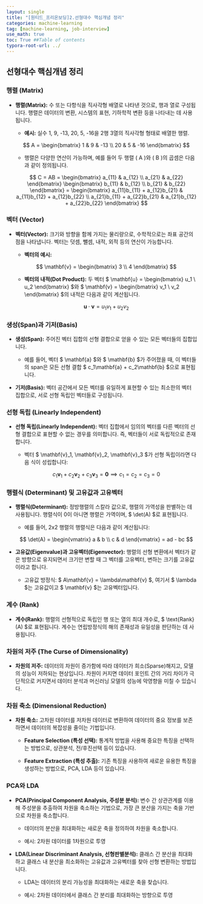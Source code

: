 ```yaml
---
layout: single
title: "[원티드_프리온보딩]2.선형대수 핵심개념 정리"
categories: machine-learning
tag: [machine-learning, job-interview]
use_math: true
toc: True ##Table of contents
typora-root-url: ../ 
---
```




## 선형대수 핵심개념 정리

### 행렬 (Matrix)

- **행렬(Matrix):** 수 또는 다항식을 직사각형 배열로 나타낸 것으로, 행과 열로 구성됩니다. 행렬은 데이터의 변환, 시스템의 표현, 기하학적 변환 등을 나타내는 데 사용됩니다.

  - **예시:** 실수 1, 9, -13, 20, 5, -16을 2행 3열의 직사각형 형태로 배열한 행렬.

  $$
  A = \begin{bmatrix}
  1 & 9 & -13 \\
  20 & 5 & -16
  \end{bmatrix}
  $$

  
  
  - 행렬은 다양한 연산이 가능하며, 예를 들어 두 행렬 \( A \)와 \( B \)의 곱셈은 다음과 같이 정의됩니다.
  
  $$
  C = AB = \begin{bmatrix} 
  a_{11} & a_{12} \\ 
  a_{21} & a_{22} 
  \end{bmatrix} 
  \begin{bmatrix} 
  b_{11} & b_{12} \\ 
  b_{21} & b_{22} 
  \end{bmatrix} 
  = \begin{bmatrix} 
  a_{11}b_{11} + a_{12}b_{21} & a_{11}b_{12} + a_{12}b_{22} \\ 
  a_{21}b_{11} + a_{22}b_{21} & a_{21}b_{12} + a_{22}b_{22} 
  \end{bmatrix}
  $$
  
  

### 벡터 (Vector)

- **벡터(Vector):** 크기와 방향을 함께 가지는 물리량으로, 수학적으로는 좌표 공간의 점을 나타냅니다. 벡터는 덧셈, 뺄셈, 내적, 외적 등의 연산이 가능합니다.

  - **벡터의 예시:**

  $$
  \mathbf{v} = \begin{bmatrix} 3 \\ 4 \end{bmatrix}
  $$

  
  
  - **벡터의 내적(Dot Product):** 두 벡터 $ \mathbf{u} = \begin{bmatrix} u_1 \\ u_2 \end{bmatrix} $와 $ \mathbf{v} = \begin{bmatrix} v_1 \\ v_2 \end{bmatrix} $의 내적은 다음과 같이 계산됩니다.
  
  $$
  \mathbf{u} \cdot \mathbf{v} = u_1v_1 + u_2v_2
  $$
  
  

### 생성(Span)과 기저(Basis)

- **생성(Span):** 주어진 벡터 집합의 선형 결합으로 얻을 수 있는 모든 벡터들의 집합입니다.

  - 예를 들어, 벡터 $ \mathbf{a} $와 $ \mathbf{b} $가 주어졌을 때, 이 벡터들의 span은 모든 선형 결합 $ c_1\mathbf{a} + c_2\mathbf{b} $으로 표현됩니다.

- **기저(Basis):** 벡터 공간에서 모든 벡터를 유일하게 표현할 수 있는 최소한의 벡터 집합으로, 서로 선형 독립인 벡터들로 구성됩니다.

### 선형 독립 (Linearly Independent)

- **선형 독립(Linearly Independent):** 벡터 집합에서 임의의 벡터를 다른 벡터의 선형 결합으로 표현할 수 없는 경우를 의미합니다. 즉, 벡터들이 서로 독립적으로 존재합니다.

  - 벡터 $ \mathbf{v}_1, \mathbf{v}_2, \mathbf{v}_3 $가 선형 독립이라면 다음 식이 성립합니다:

  $$
  c_1\mathbf{v}_1 + c_2\mathbf{v}_2 + c_3\mathbf{v}_3 = \mathbf{0} \implies c_1 = c_2 = c_3 = 0
  $$

  

### 행렬식 (Determinant) 및 고유값과 고유벡터

- **행렬식(Determinant):** 정방행렬의 스칼라 값으로, 행렬의 가역성을 판별하는 데 사용됩니다. 행렬식이 0이 아니면 행렬은 가역이며, $ \det(A) $로 표현됩니다.

  - 예를 들어, 2x2 행렬의 행렬식은 다음과 같이 계산됩니다:

  $$
  \det(A) = \begin{vmatrix} a & b \\ c & d \end{vmatrix} = ad - bc
  $$

  

- **고유값(Eigenvalue)과 고유벡터(Eigenvector):** 행렬의 선형 변환에서 벡터가 같은 방향으로 유지되면서 크기만 변할 때 그 벡터를 고유벡터, 변하는 크기를 고유값이라고 합니다.

  - 고유값 방정식: $ A\mathbf{v} = \lambda\mathbf{v} $, 여기서 $ \lambda $는 고유값이고 $ \mathbf{v} $는 고유벡터입니다.

### 계수 (Rank)

- **계수(Rank):** 행렬의 선형적으로 독립인 행 또는 열의 최대 개수로, $ \text{Rank}(A) $로 표현됩니다. 계수는 연립방정식의 해의 존재성과 유일성을 판단하는 데 사용됩니다.

### 차원의 저주 (The Curse of Dimensionality)

- **차원의 저주:** 데이터의 차원이 증가함에 따라 데이터가 희소(Sparse)해지고, 모델의 성능이 저하되는 현상입니다. 차원이 커지면 데이터 포인트 간의 거리 차이가 극단적으로 커지면서 데이터 분석과 머신러닝 모델의 성능에 악영향을 미칠 수 있습니다.

### 차원 축소 (Dimensional Reduction)

- **차원 축소:** 고차원 데이터를 저차원 데이터로 변환하여 데이터의 중요 정보를 보존하면서 데이터의 복잡성을 줄이는 기법입니다.

  - **Feature Selection (특성 선택):** 통계적 방법을 사용해 중요한 특징을 선택하는 방법으로, 상관분석, 전/후진선택 등이 있습니다.

  - **Feature Extraction (특성 추출):** 기존 특징을 사용하여 새로운 유용한 특징을 생성하는 방법으로, PCA, LDA 등이 있습니다.

### PCA와 LDA

- **PCA(Principal Component Analysis, 주성분 분석):** 변수 간 상관관계를 이용해 주성분을 추출하여 차원을 축소하는 기법으로, 가장 큰 분산을 가지는 축을 기반으로 차원을 축소합니다.

  - 데이터의 분산을 최대화하는 새로운 축을 정의하여 차원을 축소합니다. 

  - 예시: 2차원 데이터를 1차원으로 투영

- **LDA(Linear Discriminant Analysis, 선형판별분석):** 클래스 간 분산을 최대화하고 클래스 내 분산을 최소화하는 고유값과 고유벡터를 찾아 선형 변환하는 방법입니다.

  - LDA는 데이터의 분리 가능성을 최대화하는 새로운 축을 찾습니다.

  - 예시: 2차원 데이터에서 클래스 간 분리를 최대화하는 방향으로 투영

